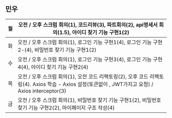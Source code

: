## 민우

| 월 | 오전 / 오후 스크럼 회의(1), 코드리뷰(3), 파트회의(2), api명세서 회의(1.5), 아이디 찾기 기능 구현1(2) |
| --- | --- |
| 화 | 오전 / 오후 스크럼 회의(1), 로그인 기능 구현1(4), 로그인 기능 구현2-(4), 비밀번호 찾기 기능 구현1(2) |
| 수 | 오전 / 오후 스크럼 회의(1), 로그인 기능 구현3(4), 로그인 기능 구현4(4), 아이디 찾기 기능 구현2(4) |
| 목 | 오전 / 오후 스크럼 회의(1), 오전 코드 리팩토링(2), 오후 코드 리팩토링(4). Axios 학습 - Axios 설정(토큰없이 , JWT가지고 요청) / Axios interceptor(3) |
| 금 | 오전 / 오후 스크럼 회의(1), 비밀번호 찾기 기능 구현1(2), 비밀번호 찾기 기능 구현2(2), 마이페이지 구조 작성(4)  |